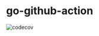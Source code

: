 # go-github-action
![codecov](https://codecov.io/gh/iomesh/zbs-csi-driver)
  <div align=center>
</div>
